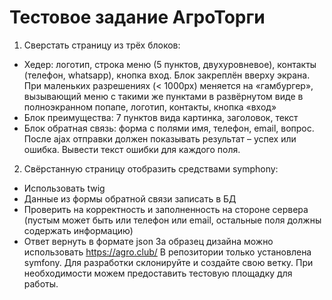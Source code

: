 # Тестовое задание АгроТорги

1.	Сверстать страницу из трёх  блоков:
- Хедер: логотип, строка меню (5 пунктов, двухуровневое), контакты (телефон, whatsapp), кнопка вход. Блок закреплён вверху экрана. При маленьких разрешениях (< 1000px) меняется на «гамбургер», вызывающий меню с такими же пунктами в развёрнутом виде в полноэкранном попапе, логотип, контакты, кнопка «вход»
- Блок преимущества: 7 пунктов вида картинка, заголовок, текст
- Блок обратная связь: форма с полями имя, телефон, email, вопрос. После ajax отправки должен показывать результат – успех или ошибка. Вывести  текст ошибки для каждого поля.

2.	Свёрстанную страницу отобразить средствами symphony:
- Использовать twig
- Данные из формы обратной связи записать в БД
- Проверить на корректность и заполненность на стороне сервера (пустым может быть или телефон или email, остальные поля должны содержать информацию)
- Ответ вернуть в формате json
За образец дизайна можно использовать https://agro.club/
В репозитории только установлена symfony. Для разработки склонируйте и создайте свою ветку.
При необходимости можем предоставить тестовую площадку для работы.
